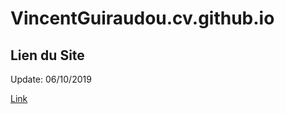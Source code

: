 # VincentGuiraudou.cv.github.io

## Lien du Site
Update: 06/10/2019

[Link](https://VincentGuiraudou.github.io/CV/)
